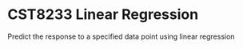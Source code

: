 # CST8233 Linear Regression  
Predict the response to a specified data point using linear regression  
